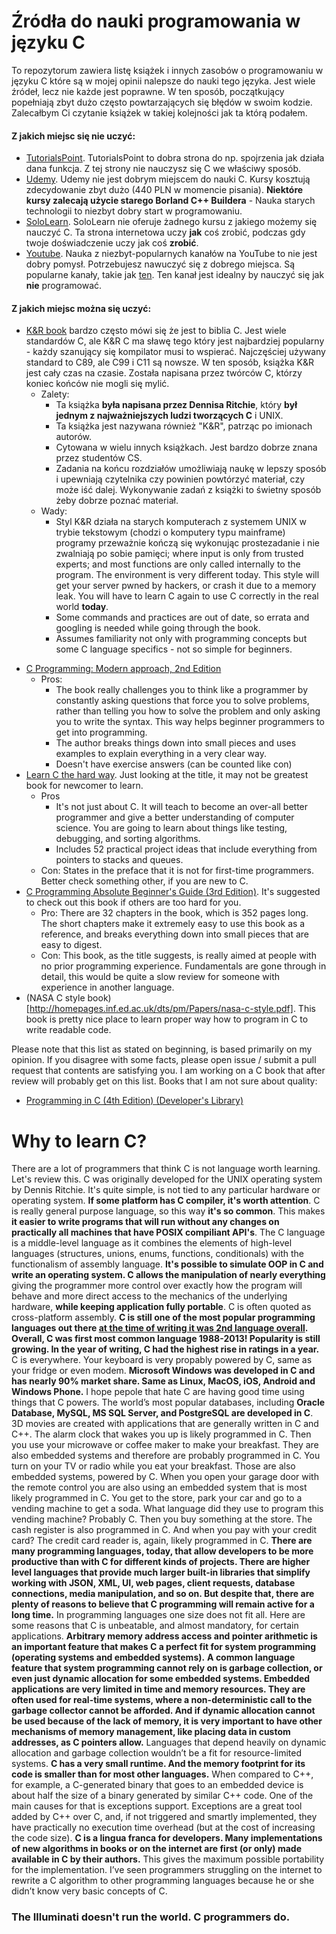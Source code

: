 # Źródła do nauki programowania w języku C
To repozytorum zawiera listę książek i innych zasobów o programowaniu w języku C które są w mojej opinii nalepsze do nauki tego języka. Jest wiele źródeł, lecz nie każde jest poprawne. W ten sposób, początkujący popełniają zbyt dużo często powtarzających się błędów w swoim kodzie. Zalecałbym Ci czytanie książek w takiej kolejności jak ta którą podałem.
#### Z jakich miejsc się **nie** uczyć:
 - [TutorialsPoint](https://www.tutorialspoint.com/cprogramming/index.htm). TutorialsPoint to dobra strona do np. spojrzenia jak działa dana funkcja. Z tej strony nie nauczysz się C we właściwy sposób.
 - [Udemy](https://www.udemy.com/c-programming-for-beginners/). Udemy nie jest dobrym miejscem do nauki C. Kursy kosztują zdecydowanie zbyt dużo (440 PLN w momencie pisania). **Niektóre kursy zalecają użycie starego Borland C++ Buildera** - Nauka starych technologii to niezbyt dobry start w programowaniu.
 - [SoloLearn](https://www.sololearn.com/). SoloLearn nie oferuje żadnego kursu z jakiego możemy się nauczyć C. Ta strona internetowa uczy **jak** coś zrobić, podczas gdy twoje doświadczenie uczy jak coś **zrobić**.
 - [Youtube](https://youtube.com/). Nauka z niezbyt-popularnych kanałów na YouTube to nie jest dobry pomysł. Potrzebujesz nawuczyć się z dobrego miejsca. Są popularne kanały, takie jak [ten](https://www.youtube.com/channel/UCzn6vAfspIcagLax1fck_jw). Ten kanał jest idealny by nauczyć się jak **nie** programować.
#### Z jakich miejsc można się uczyć:
 - [K&R book](http://cs.indstate.edu/~cbasavaraj/cs559/the_c_programming_language_2.pdf) bardzo często mówi się że jest to biblia C. Jest wiele standardów C, ale K&R C ma sławę tego który jest najbardziej popularny - każdy szanujący się kompilator musi to wspierać. Najczęściej używany standard to C89, ale C99 i C11 są nowsze. W ten sposób, książka K&R jest cały czas na czasie. Została napisana przez twórców C, którzy koniec końców nie mogli się mylić.
   * Zalety:
     * Ta książka **była napisana przez Dennisa Ritchie**, który **był jednym z najważniejszych ludzi tworzących C** i UNIX.
     * Ta książka jest nazywana również "K&R", patrząc po imionach autorów.
     * Cytowana w wielu innych książkach. Jest bardzo dobrze znana przez studentów CS.
     * Zadania na końcu rozdziałów umożliwiają naukę w lepszy sposób i upewniają czytelnika czy powinien powtórzyć materiał, czy może iść dalej. Wykonywanie zadań z książki to świetny sposób żeby dobrze poznać materiał.
   * Wady:
     * Styl K&R działa na starych komputerach z systemem UNIX w trybie tekstowym (chodzi o komputery typu mainframe) programy przeważnie kończą się wykonując prostezadanie i nie zwalniają po sobie pamięci; where input is only from trusted experts; and most functions are only called internally to the program. The environment is very different today. This style will get your server pwned by hackers, or crash it due to a memory leak. You will have to learn C again to use C correctly in the real world **today**.
     * Some commands and practices are out of date, so errata and googling is needed while going through the book.
     * Assumes familiarity not only with programming concepts but some C language specifics - not so simple for beginners.
 * [C Programming: Modern approach, 2nd Edition](https://www.amazon.com/C-Programming-Modern-Approach-2nd/dp/0393979504)
   * Pros:
     * The book really challenges you to think like a programmer by constantly asking questions that force you to solve problems, rather than telling you how to solve the problem and only asking you to write the syntax. This way helps beginner programmers to get into programming.
     * The author breaks things down into small pieces and uses examples to explain everything in a very clear way.
     * Doesn't have exercise answers (can be counted like con)
 * [Learn C the hard way](https://learncodethehardway.org/c/). Just looking at the title, it may not be greatest book for newcomer to learn.
   * Pros
     * It's not just about C. It will teach to become an over-all better programmer and give a better understanding of computer science. You are going to learn about things like testing, debugging, and sorting algorithms.
     * Includes 52 practical project ideas that include everything from pointers to stacks and queues.
   * Con: States in the preface that it is not for first-time programmers. Better check something other, if you are new to C.
 * [C Programming Absolute Beginner's Guide (3rd Edition)](https://www.amazon.com/Programming-Absolute-Beginners-Guide-3rd/dp/0789751984). It's suggested to check out this book if others are too hard for you.
   * Pro: There are 32 chapters in the book, which is 352 pages long. The short chapters make it extremely easy to use this book as a reference, and breaks everything down into small pieces that are easy to digest.
   * Con: This book, as the title suggests, is really aimed at people with no prior programming experience.
Fundamentals are gone through in detail, this would be quite a slow review for someone with experience in another language.
 * (NASA C style book)[http://homepages.inf.ed.ac.uk/dts/pm/Papers/nasa-c-style.pdf]. This book is pretty nice place to learn proper way how to program in C to write readable code.

Please note that this list as stated on beginning, is based primarily on my opinion. If you disagree with some facts, please open issue / submit a pull request that contents are satisfying you. I am working on a C book that after review will probably get on this list.
Books that I am not sure about quality:
 * [Programming in C (4th Edition) (Developer's Library)](https://www.amazon.com/Programming-C-4th-Developers-Library/dp/0321776410/ref=pd_bxgy_14_img_2?_encoding=UTF8&pd_rd_i=0321776410&pd_rd_r=F4EZTNWZYDBJA50CBXYE&pd_rd_w=ZihCY&pd_rd_wg=4ehaO&psc=1&refRID=F4EZTNWZYDBJA50CBXYE)
 
 # Why to learn C?

There are a lot of programmers that think C is not language worth learning. Let's review this. C was originally developed for the UNIX operating system by Dennis Ritchie. It's quite simple, is not tied to any particular hardware or operating system. **If some platform has C compiler, it's worth attention**. C is really general purpose language, so this way **it's so common**. This makes **it easier to write programs that will run without any changes on practically all machines that have POSIX compiliant API's**. The C language is a middle-level language as it combines the elements of high-level languages (structures, unions, enums, functions, conditionals) with the functionalism of assembly language. **It's possible to simulate OOP in C and write an operating system. C allows the manipulation of nearly everything** giving the programmer more control over exactly how the program will behave and more direct access to the mechanics of the underlying hardware, **while keeping application fully portable**. C is often quoted as cross-platform assembly. **C is still one of the most popular programming languages out there [at the time of writing it was 2nd language overall](https://www.tiobe.com/tiobe-index/). Overall, C was first most common language 1988-2013! Popularity is still growing. In the year of writing, C had the highest rise in ratings in a year.** C is everywhere. Your keyboard is very propably powered by C, same as your fridge or even modem. **Microsoft Windows was developed in C and has nearly 90% market share. Same as Linux, MacOS, iOS, Android and Windows Phone.** I hope pepole that hate C are having good time using things that C powers. The world’s most popular databases, including **Oracle Database, MySQL, MS SQL Server, and PostgreSQL are developed in C**. 3D movies are created with applications that are generally written in C and C++. The alarm clock that wakes you up is likely programmed in C. Then you use your microwave or coffee maker to make your breakfast. They are also embedded systems and therefore are probably programmed in C. You turn on your TV or radio while you eat your breakfast. Those are also embedded systems, powered by C. When you open your garage door with the remote control you are also using an embedded system that is most likely programmed in C. You get to the store, park your car and go to a vending machine to get a soda. What language did they use to program this vending machine? Probably C. Then you buy something at the store. The cash register is also programmed in C. And when you pay with your credit card? The credit card reader is, again, likely programmed in C. **There are many programming languages, today, that allow developers to be more productive than with C for different kinds of projects. There are higher level languages that provide much larger built-in libraries that simplify working with JSON, XML, UI, web pages, client requests, database connections, media manipulation, and so on. But despite that, there are plenty of reasons to believe that C programming will remain active for a long time.** In programming languages one size does not fit all. Here are some reasons that C is unbeatable, and almost mandatory, for certain applications. **Arbitrary memory address access and pointer arithmetic is an important feature that makes C a perfect fit for system programming (operating systems and embedded systems).** **A common language feature that system programming cannot rely on is garbage collection, or even just dynamic allocation for some embedded systems. Embedded applications are very limited in time and memory resources. They are often used for real-time systems, where a non-deterministic call to the garbage collector cannot be afforded. And if dynamic allocation cannot be used because of the lack of memory, it is very important to have other mechanisms of memory management, like placing data in custom addresses, as C pointers allow.** Languages that depend heavily on dynamic allocation and garbage collection wouldn’t be a fit for resource-limited systems. **C has a very small runtime. And the memory footprint for its code is smaller than for most other languages.** When compared to C++, for example, a C-generated binary that goes to an embedded device is about half the size of a binary generated by similar C++ code. One of the main causes for that is exceptions support. Exceptions are a great tool added by C++ over C, and, if not triggered and smartly implemented, they have practically no execution time overhead (but at the cost of increasing the code size). **C is a lingua franca for developers. Many implementations of new algorithms in books or on the internet are first (or only) made available in C by their authors.** This gives the maximum possible portability for the implementation. I’ve seen programmers struggling on the internet to rewrite a C algorithm to other programming languages because he or she didn’t know very basic concepts of C.

### The Illuminati doesn't run the world. C programmers do.
